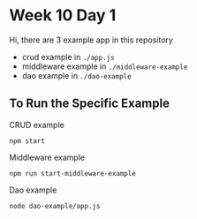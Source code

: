 # Week 10 Day 1

Hi, there are 3 example app in this repository
- crud example in `./app.js`
- middleware example in `./middleware-example`
- dao example in `./dao-example`

## To Run the Specific Example

CRUD example
```
npm start
```

Middleware example
```
npm run start-middleware-example
```

Dao example
```
node dao-example/app.js
```

